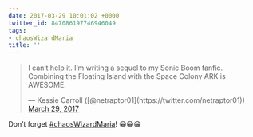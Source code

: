 ```yaml
---
date: 2017-03-29 10:01:02 +0000
twitter_id: 847086197746946049
tags:
- chaosWizardMaria
title: ''
---
```


<blockquote class="twitter-tweet"><p lang="en" dir="ltr">I can’t help it. I’m writing a sequel to my Sonic Boom fanfic. Combining the Floating Island with the Space Colony ARK is AWESOME.</p>&mdash; Kessie Carroll ([@netraptor01](https://twitter.com/netraptor01)) <a href="https://twitter.com/netraptor01/status/847080842333704192?ref_src=twsrc%5Etfw">March 29, 2017</a></blockquote>
<script async src="https://platform.twitter.com/widgets.js" charset="utf-8"></script>

Don’t forget [#chaosWizardMaria](https://twitter.com/hashtag/chaosWizardMaria)! 😁😁😁
